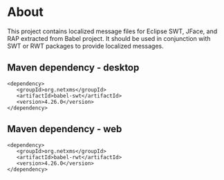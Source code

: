 # About

This project contains localized message files for Eclipse SWT, JFace, and RAP extracted from Babel project. It should be used in conjunction with SWT or RWT packages to provide localized messages.

## Maven dependency - desktop

```
<dependency>
   <groupId>org.netxms</groupId>
   <artifactId>babel-swt</artifactId>
   <version>4.26.0</version>
</dependency>
```

## Maven dependency - web

```
<dependency>
   <groupId>org.netxms</groupId>
   <artifactId>babel-rwt</artifactId>
   <version>4.26.0</version>
</dependency>
```
